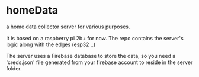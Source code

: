 # homeData
a home data collector server for various purposes.

It is based on a raspberry pi 2b+ for now.
The repo contains the server's logic along with the edges (esp32 ..)

The server uses a Firebase database to store the data,
so you need a 'creds.json' file generated from your firebase account to reside in the server folder.